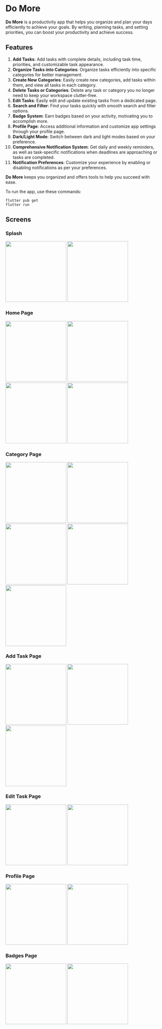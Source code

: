 # Do More
**Do More** is a productivity app that helps you organize and plan your days efficiently to achieve your goals. By writing, planning tasks, and setting priorities, you can boost your productivity and achieve success.

## Features

1. **Add Tasks**: Add tasks with complete details, including task time, priorities, and customizable task appearance.
2. **Organize Tasks into Categories**: Organize tasks efficiently into specific categories for better management.
3. **Create New Categories**: Easily create new categories, add tasks within them, and view all tasks in each category.
4. **Delete Tasks or Categories**: Delete any task or category you no longer need to keep your workspace clutter-free.
5. **Edit Tasks**: Easily edit and update existing tasks from a dedicated page.
6. **Search and Filter**: Find your tasks quickly with smooth search and filter options.
7. **Badge System**: Earn badges based on your activity, motivating you to accomplish more.
8. **Profile Page**: Access additional information and customize app settings through your profile page.
9. **Dark/Light Mode**: Switch between dark and light modes based on your preference.
10. **Comprehensive Notification System**: Get daily and weekly reminders, as well as task-specific notifications when deadlines are approaching or tasks are completed.
11. **Notification Preferences**: Customize your experience by enabling or disabling notifications as per your preferences.

**Do More** keeps you organized and offers tools to help you succeed with ease.

To run the app, use these commands:
```
flutter pub get
flutter run
```

## Screens

### Splash

<p float="left">
  <img src="https://github.com/user-attachments/assets/f59ce1ec-733f-4c3b-a4c9-9cb2530d5b78" width="200" />
  <img src="https://github.com/user-attachments/assets/b331b7e9-cfb4-4947-ae32-a18ee1c0768a" width="200" />
</p>

### Home Page

<p float="left">
  <img src="https://github.com/user-attachments/assets/5ca3571d-622d-4cdb-8cf2-583be8d56412" width="200" />
  <img src="https://github.com/user-attachments/assets/87eb6cb5-7cb3-4b3d-ba2c-b31cfe1dae33" width="200" />
  <img src="https://github.com/user-attachments/assets/7c537ace-d857-4607-a603-e6f474170c64" width="200" />
  <img src="https://github.com/user-attachments/assets/600f6355-07a0-4b9d-aa92-aae71d967a6f" width="200" />
</p>

### Category Page

<p float="left">
  <img src="https://github.com/user-attachments/assets/6e4b335b-8ac8-46db-8908-522599870e6a" width="200" />
  <img src="https://github.com/user-attachments/assets/ee4906e3-16be-4149-84c1-65d245b374ae" width="200" />
  <img src="https://github.com/user-attachments/assets/273c5c6a-141b-4dda-af60-91d43c7c7142" width="200" />
  <img src="https://github.com/user-attachments/assets/78d997f8-1f41-4f26-8735-0dc951da8cc9" width="200" />
  <img src="https://github.com/user-attachments/assets/fe3f5eeb-de65-483e-87e7-d0aaf577b0b9" width="200" />
</p>

### Add Task Page

<p float="left">
  <img src="https://github.com/user-attachments/assets/2a3414f7-36fb-49bf-bb74-3041de7b49bd" width="200" />
  <img src="https://github.com/user-attachments/assets/eed705b1-aae2-4150-98c5-d9c1a39f56f2" width="200" />
  <img src="https://github.com/user-attachments/assets/7a867d10-1155-4a82-92a9-7a3440838914" width="200" />
</p>

### Edit Task Page

<p float="left">
  <img src="https://github.com/user-attachments/assets/8fff097c-29ef-454b-97a2-9e98a4457956" width="200" />
  <img src="https://github.com/user-attachments/assets/bf1f77d8-426d-4633-b624-d813cada9873" width="200" />
</p>

### Profile Page

<p float="left">
  <img src="https://github.com/user-attachments/assets/402dc0d6-38be-4150-99f0-66101f1f5363" width="200" />
  <img src="https://github.com/user-attachments/assets/a9e9d8b0-718d-48a0-bda3-daf69930427c" width="200" />
</p>

### Badges Page

<p float="left">
  <img src="https://github.com/user-attachments/assets/b02256c0-382c-4fb6-8551-ebee45cfd161" width="200" />
  <img src="https://github.com/user-attachments/assets/37a92d77-12de-449f-8961-70c82f07b25f" width="200" />
</p>
